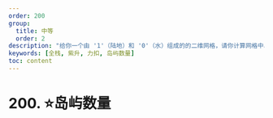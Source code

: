 ```yaml
---
order: 200
group:
  title: 中等
  order: 2
description: "给你一个由 '1'（陆地）和 '0'（水）组成的的二维网格，请你计算网格中岛屿的数量。"
keywords: [全栈, 紫升, 力扣, 岛屿数量]
toc: content
---
```


# 200. ⭐️岛屿数量

